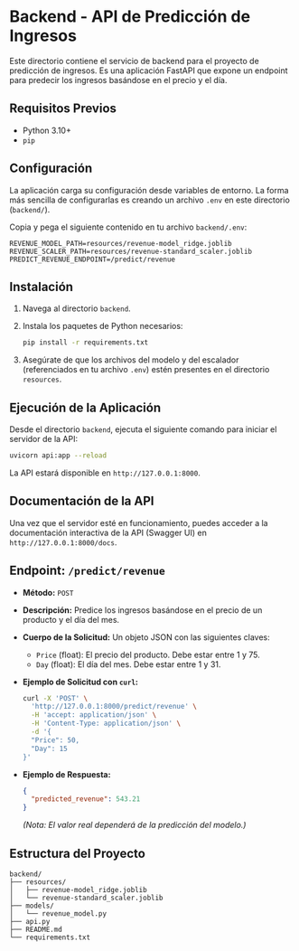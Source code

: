  # Backend - API de Predicción de Ingresos
 
 Este directorio contiene el servicio de backend para el proyecto de predicción de ingresos. Es una aplicación FastAPI que expone un endpoint para predecir los ingresos basándose en el precio y el día.
 
 ## Requisitos Previos
 
 *   Python 3.10+
 *   `pip`
 
 ## Configuración
 
 La aplicación carga su configuración desde variables de entorno. La forma más sencilla de configurarlas es creando un archivo `.env` en este directorio (`backend/`).
 
 Copia y pega el siguiente contenido en tu archivo `backend/.env`:
 
 ```env
 REVENUE_MODEL_PATH=resources/revenue-model_ridge.joblib
 REVENUE_SCALER_PATH=resources/revenue-standard_scaler.joblib
 PREDICT_REVENUE_ENDPOINT=/predict/revenue
 ```
 
 ## Instalación
 
 1.  Navega al directorio `backend`.
 
 2.  Instala los paquetes de Python necesarios:
     ```bash
     pip install -r requirements.txt
     ```
 
 3.  Asegúrate de que los archivos del modelo y del escalador (referenciados en tu archivo `.env`) estén presentes en el directorio `resources`.
 
 ## Ejecución de la Aplicación
 
 Desde el directorio `backend`, ejecuta el siguiente comando para iniciar el servidor de la API:
 
 ```bash
 uvicorn api:app --reload
 ```
 
 La API estará disponible en `http://127.0.0.1:8000`.
 
 ## Documentación de la API
 
 Una vez que el servidor esté en funcionamiento, puedes acceder a la documentación interactiva de la API (Swagger UI) en `http://127.0.0.1:8000/docs`.
 
 ## Endpoint: `/predict/revenue`
 
 *   **Método:** `POST`
 *   **Descripción:** Predice los ingresos basándose en el precio de un producto y el día del mes.
 *   **Cuerpo de la Solicitud:** Un objeto JSON con las siguientes claves:
     *   `Price` (float): El precio del producto. Debe estar entre 1 y 75.
     *   `Day` (float): El día del mes. Debe estar entre 1 y 31.
 
 *   **Ejemplo de Solicitud con `curl`:**
 
     ```bash
     curl -X 'POST' \
       'http://127.0.0.1:8000/predict/revenue' \
       -H 'accept: application/json' \
       -H 'Content-Type: application/json' \
       -d '{
       "Price": 50,
       "Day": 15
     }'
     ```
 
 *   **Ejemplo de Respuesta:**
 
     ```json
     {
       "predicted_revenue": 543.21
     }
     ```
     *(Nota: El valor real dependerá de la predicción del modelo.)*
 
 ## Estructura del Proyecto
 
 ```
 backend/
 ├── resources/
 │   ├── revenue-model_ridge.joblib
 │   └── revenue-standard_scaler.joblib
 ├── models/
 │   └── revenue_model.py
 ├── api.py
 ├── README.md
 └── requirements.txt
 ```
